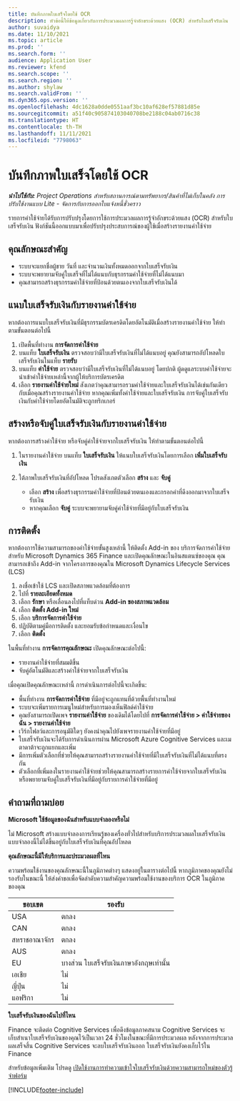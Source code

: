 ```yaml
---
title: บันทึกภาพใบเสร็จโดยใช้ OCR
description: หัวข้อนี้ให้ข้อมูลเกี่ยวกับการประมวลผลการรู้จำอักขระด้วยแสง (OCR) สำหรับใบเสร็จรับเงิน
author: suvaidya
ms.date: 11/10/2021
ms.topic: article
ms.prod: ''
ms.search.form: ''
audience: Application User
ms.reviewer: kfend
ms.search.scope: ''
ms.search.region: ''
ms.author: shylaw
ms.search.validFrom: ''
ms.dyn365.ops.version: ''
ms.openlocfilehash: 4dc1628a0dde0551aaf3bc10af628ef57881d85e
ms.sourcegitcommit: a51f40c905874103040708be2188c04ab0716c38
ms.translationtype: HT
ms.contentlocale: th-TH
ms.lasthandoff: 11/11/2021
ms.locfileid: "7798063"
---
```

# <a name="capture-a-receipt-using-ocr"></a>บันทึกภาพใบเสร็จโดยใช้ OCR

_**นำไปใช้กับ:** Project Operations สำหรับสถานการณ์ตามทรัพยากร/สินค้าที่ไม่เก็บในคลัง การปรับใช้งานแบบ Lite - จัดการกับการออกใบแจ้งหนี้ชั่วคราว_

รายการค่าใช้จ่ายได้รับการปรับปรุงโดยการใช้การประมวลผลการรู้จำอักขระด้วยแสง (OCR) สำหรับใบเสร็จรับเงิน ฟังก์ชันนี้ออกแบบมาเพื่อปรับปรุงประสบการณ์ของผู้ใช้เมื่อสร้างรายงานค่าใช้จ่าย

## <a name="key-features"></a>คุณลักษณะสำคัญ

- ระบบจะแยกชื่อผู้ขาย วันที่ และจำนวนเงินทั้งหมดออกจากใบเสร็จรับเงิน
- ระบบจะพยายามจับคู่ใบเสร็จที่ไม่ได้แนบกับธุรกรรมค่าใช้จ่ายที่ไม่ได้แนบมา
- คุณสามารถสร้างธุรกรรมค่าใช้จ่ายที่ป้อนด้วยตนเองจากใบเสร็จรับเงินได้

## <a name="attach-receipts-to-an-expense-report"></a>แนบใบเสร็จรับเงินกับรายงานค่าใช้จ่าย

หากต้องการแนบใบเสร็จรับเงินที่มีธุรกรรมบัตรเครดิตโดยอัตโนมัติเมื่อสร้างรายงานค่าใช้จ่าย ให้ทำตามขั้นตอนต่อไปนี้

  1. เปิดพื้นที่ทำงาน **การจัดการค่าใช้จ่าย**
  2. บนแท็บ **ใบเสร็จรับเงิน** ตรวจสอบว่ามีใบเสร็จรับเงินที่ไม่ได้แนบอยู่ คุณยังสามารถอัปโหลดใบเสร็จรับเงินในแท็บ **รายรับ**
  3. บนแท็บ **ค่าใช้จ่าย** ตรวจสอบว่ามีใบเสร็จรับเงินที่ไม่ได้แนบอยู่ โดยปกติ ผู้ดดูแลระบบค่าใช้จ่ายจะนำเข้าค่าใช้จ่ายเหล่านี้จากผู้ให้บริการบัตรเครดิต
  4. เลือก **รายงานค่าใช้จ่ายใหม่** สังเกตว่าคุณสามารถรวมค่าใช้จ่ายและใบเสร็จรับเงินได้เช่นกันเดียวกับเมื่อคุณสร้างรายงานค่าใช้จ่าย หากคุณเพิ่มทั้งค่าใช้จ่ายและใบเสร็จรับเงิน การจับคู่ใบเสร็จรับเงินกับค่าใช้จ่ายโดยอัตโนมัติจะถูกทริกเกอร์

## <a name="create-or-match-receipts-to-an-expense-report"></a>สร้างหรือจับคู่ใบเสร็จรับเงินกับรายงานค่าใช้จ่าย
หากต้องการสร้างค่าใช้จ่าย หรือจับคู่ค่าใช้จ่ายจากใบเสร็จรับเงิน ให้ทำตามขั้นตอนต่อไปนี้

  1. ในรายงานค่าใช้จ่าย บนแท็บ **ใบเสร็จรับเงิน** ให้แนบใบเสร็จรับเงินโดยการเลือก **เพิ่มใบเสร็จรับเงิน**
  2. ใต้ภาพใบเสร็จรับเงินที่อัปโหลด โปรดสังเกตตัวเลือก **สร้าง** และ **จับคู่**

      - เลือก **สร้าง** เพื่อสร้างธุรกรรมค่าใช้จ่ายที่ป้อนด้วยตนเองและกรอกค่าที่ดึงออกมาจากใบเสร็จรับเงิน
      - หากคุณเลือก **จับคู่** ระบบจะพยายามจับคู่ค่าใช้จ่ายที่มีอยู่กับใบเสร็จรับเงิน

## <a name="installation"></a>การติดตั้ง

หากต้องการใช้ความสามารถของค่าใช้จ่ายขั้นสูงเหล่านี้ ให้ติดตั้ง Add-in ของ บริการจัดการค่าใช้จ่ายสำหรับ Microsoft Dynamics 365 Finance และเปิดคุณลักษณะในอินสแตนซ์ของคุณ คุณสามารถเข้าถึง Add-in จากโครงการของคุณใน Microsoft Dynamics Lifecycle Services (LCS)

1. ลงชื่อเข้าใช้ LCS และเปิดสภาพแวดล้อมที่ต้องการ
2. ไปที่ **รายละเอียดทั้งหมด**
3. เลือก **รักษา** หรือเลื่อนลงไปที่แท็บด่วน **Add-in ของสภาพแวดล้อม**
4. เลือก **ติดตั้ง Add-in ใหม่**
5. เลือก **บริการจัดการค่าใช้จ่าย**
6. ปฏิบัติตามคู่มือการติดตั้ง และยอมรับข้อกำหนดและเงื่อนไข
7. เลือก **ติดตั้ง**

ในพื้นที่ทำงาน **การจัดการคุณลักษณะ** เปิดคุณลักษณะต่อไปนี้:

- รายงานค่าใช้จ่ายที่สมมติขึ้น
- จับคู่อัตโนมัติและสร้างค่าใช้จ่ายจากใบเสร็จรับเงิน

เมื่อคุณเปิดคุณลักษณะเหล่านี้ การดำเนินการต่อไปนี้จะเกิดขึ้น:

- พื้นที่ทำงาน **การจัดการค่าใช้จ่าย** ที่มีอยู่จะถูกแทนที่ด้วยพื้นที่ทำงานใหม่
- ระบบจะเพิ่มรายการเมนูใหม่สำหรับการมองเห็นฟิลด์ค่าใช้จ่าย
- คุณยังสามารถเปิดเพจ **รายงานค่าใช้จ่าย** ของเดิมได้โดยไปที่ **การจัดการค่าใช้จ่าย > ค่าใช้จ่ายของฉัน > รายงานค่าใช้จ่าย**
- เวิร์กโฟลว์และการอนุมัติใดๆ ยังคงนำคุณไปยังเพจรายงานค่าใช้จ่ายที่มีอยู่
- ใบเสร็จรับเงินจะได้รับการดำเนินการผ่าน Microsoft Azure Cognitive Services และเมตาดาต้าจะถูกแยกและเพิ่ม
- มีการเพิ่มตัวเลือกที่ช่วยให้คุณสามารถสร้างรายงานค่าใช้จ่ายที่มีใบเสร็จรับเงินที่ไม่ได้แนบที่ตรงกัน
- ตัวเลือกที่เพิ่มลงในรายงานค่าใช้จ่ายช่วยให้คุณสามารถสร้างรายการค่าใช้จ่ายจากใบเสร็จรับเงิน หรือพยายามจับคู่ใบเสร็จรับเงินที่มีอยู่กับรายการค่าใช้จ่ายที่มีอยู่

## <a name="frequently-asked-questions"></a>คำถามที่ถามบ่อย

**Microsoft ใช้ข้อมูลของฉันสำหรับแบบจำลองหรือไม่**

ไม่ Microsoft สร้างแบบจำลองการเรียนรู้ของเครื่องทั่วไปสำหรับบริการประมวลผลใบเสร็จรับเงิน แบบจำลองนี้ไม่ได้ขึ้นอยู่กับใบเสร็จรับเงินที่คุณอัปโหลด

**คุณลักษณะนี้มีให้บริการและประมวลผลที่ไหน**

ความพร้อมใช้งานของคุณลักษณะนี้ในภูมิภาคต่างๆ แสดงอยู่ในตารางต่อไปนี้ หากภูมิภาคของคุณยังไม่รองรับในขณะนี้ ให้ส่งคำขอเพื่อจัดลำดับความสำคัญความพร้อมใช้งานของบริการ OCR ในภูมิภาคของคุณ 

| ขอบเขต | รองรับ                         |
|--------|-----------------------------------|
| USA    | ตกลง                               |
| CAN    | ตกลง                               |
| สหราชอาณาจักร     | ตกลง                               |
| AUS    | ตกลง                               |
| EU     | บางส่วน ใบเสร็จรับเงินภาษาอังกฤษเท่านั้น |
| เอเชีย   | ไม่                                |
| ญี่ปุ่น  | ไม่                                |
| แอฟริกา | ไม่                                |

**ใบเสร็จรับเงินของฉันไปที่ไหน**

Finance จะติดต่อ Cognitive Services เพื่อดึงข้อมูลภาคสนาม Cognitive Services จะเก็บสำเนาใบเสร็จรับเงินของคุณไว้เป็นเวลา 24 ชั่วโมงในขณะที่มีการประมวลผล หลังจากการประมวลผลเสร็จสิ้น Cognitive Services จะลบใบเสร็จรับเงินออก ใบเสร็จรับเงินยังคงเก็บไว้ใน Finance

สำหรับข้อมูลเพิ่มเติม โปรดดู [เปิดใช้งานการทำความเข้าใจใบเสร็จรับเงินด้วยความสามารถใหม่ของตัวรู้จำฟอร์ม](https://azure.microsoft.com/blog/enable-receipt-understanding-with-form-recognizer-s-new-capability/)


[!INCLUDE[footer-include](../includes/footer-banner.md)]
